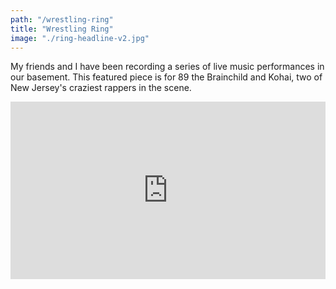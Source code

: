 ```yaml
---
path: "/wrestling-ring"
title: "Wrestling Ring"
image: "./ring-headline-v2.jpg"
---
```


My friends and I have been recording a series of live music performances in our basement. This featured piece is for 89 the Brainchild and Kohai, two of New Jersey's craziest rappers in the scene.

<div style="position: relative; overflow: hidden; padding-bottom: 56.25%;">
  <iframe style="position: absolute; top: 0; left: 0; height: 100%; width: 100%;" width="100%" height="100%" src="https://www.youtube.com/embed/uR5bNRuSxf0" frameborder="0" allow="accelerometer; autoplay; encrypted-media; gyroscope; picture-in-picture" allowfullscreen></iframe>
</div>
